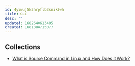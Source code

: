 ```yaml
---
id: 4ybwuj5k3hrpflb3snik3wh
title: CLI
desc: ""
updated: 1682640613405
created: 1681888715077
---
```


## Collections

- [What is Source Command in Linux and How Does it Work?](https://linuxhandbook.com/source-command/)
